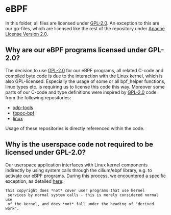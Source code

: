 # eBPF

In this folder, all files are licensed under [GPL-2.0](/ebpf/LICENSE). An exception to this are our go-files, which are licensed like the rest of the repository under [Apache License Version 2.0](/LICENSE).

## Why are our eBPF programs licensed under GPL-2.0?

The decision to use [GPL-2.0](/ebpf/LICENSE) for our eBPF programs, all related C-code and compiled byte code is due to the interaction with the Linux kernel, which is also GPL-licensed. Especially the usage of some or all bpf_helper functions, linux types etc. is requiring us to license this code this way. Moreover some parts of our C-code and type definitions were inspired by [GPL-2.0](/ebpf/LICENSE) code from the following repositories:
- [xdp-tools](https://github.com/xdp-project/xdp-tools)
- [tbpoc-bpf](https://github.com/qmonnet/tbpoc-bpf)
- [linux](https://github.com/torvalds/linux)

Usage of these repositories is directly referenced within the code.

## Why is the userspace code not required to be licensed under GPL-2.0?

Our userspace application interfaces with Linux kernel components indirectly by using system calls through the cilium/ebpf library, e.g. to activate our eBPF programs. During this process, we encountered a specific exception, as detailed [here](https://github.com/torvalds/linux/blob/master/LICENSES/exceptions/Linux-syscall-note):
```
This copyright does *not* cover user programs that use kernel
 services by normal system calls - this is merely considered normal use
 of the kernel, and does *not* fall under the heading of "derived work".
```